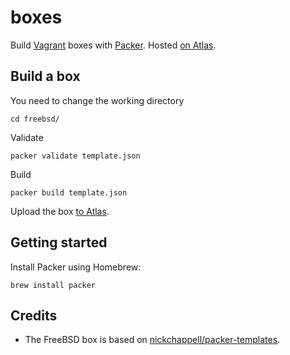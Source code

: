 # boxes

Build [Vagrant] boxes with [Packer]. Hosted [on Atlas].

## Build a box

You need to change the working directory

    cd freebsd/

Validate

    packer validate template.json

Build

    packer build template.json

Upload the box [to Atlas].

## Getting started

Install Packer using Homebrew:

    brew install packer

## Credits

* The FreeBSD box is based on [nickchappell/packer-templates].

[Vagrant]: https://www.vagrantup.com/
[Packer]: https://www.packer.io/
[nickchappell/packer-templates]: https://github.com/nickchappell/packer-templates
[on Atlas]: https://atlas.hashicorp.com/twingly
[to Atlas]: https://atlas.hashicorp.com/vagrant

